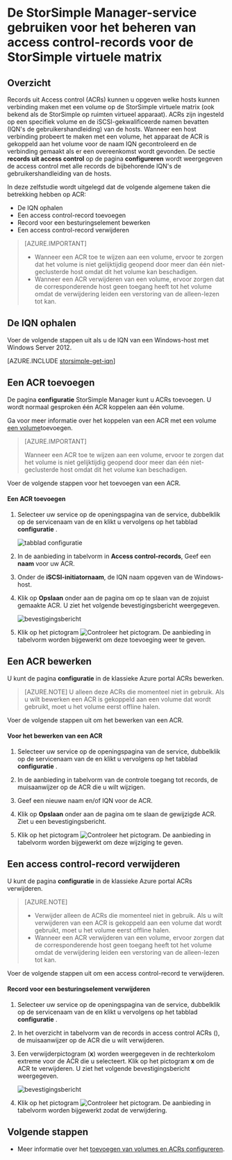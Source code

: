 <properties 
   pageTitle="Access control-records beheren voor de virtuele matrix StorSimple | Microsoft Azure"
   description="Beschrijving van het beheren van access control-records (ACRs) om te bepalen welke hosts kunnen verbinding maken met een volume op de virtuele matrix StorSimple."
   services="storsimple"
   documentationCenter=""
   authors="alkohli"
   manager="carmonm"
   editor="" />
<tags 
   ms.service="storsimple"
   ms.devlang="na"
   ms.topic="article"
   ms.tgt_pltfrm="na"
   ms.workload="na"
   ms.date="05/03/2016"
   ms.author="alkohli" />

# <a name="use-the-storsimple-manager-service-to-manage-access-control-records-for-the-storsimple-virtual-array"></a>De StorSimple Manager-service gebruiken voor het beheren van access control-records voor de StorSimple virtuele matrix 

## <a name="overview"></a>Overzicht

Records uit Access control (ACRs) kunnen u opgeven welke hosts kunnen verbinding maken met een volume op de StorSimple virtuele matrix (ook bekend als de StorSimple op ruimten virtueel apparaat). ACRs zijn ingesteld op een specifiek volume en de iSCSI-gekwalificeerde namen bevatten (IQN's de gebruikershandleiding) van de hosts. Wanneer een host verbinding probeert te maken met een volume, het apparaat de ACR is gekoppeld aan het volume voor de naam IQN gecontroleerd en de verbinding gemaakt als er een overeenkomst wordt gevonden. De sectie **records uit access control** op de pagina **configureren** wordt weergegeven de access control met alle records de bijbehorende IQN's de gebruikershandleiding van de hosts.

In deze zelfstudie wordt uitgelegd dat de volgende algemene taken die betrekking hebben op ACR:

- De IQN ophalen
- Een access control-record toevoegen 
- Record voor een besturingselement bewerken 
- Een access control-record verwijderen 

> [AZURE.IMPORTANT] 
> 
> - Wanneer een ACR toe te wijzen aan een volume, ervoor te zorgen dat het volume is niet gelijktijdig geopend door meer dan één niet-geclusterde host omdat dit het volume kan beschadigen. 
> - Wanneer een ACR verwijderen van een volume, ervoor zorgen dat de corresponderende host geen toegang heeft tot het volume omdat de verwijdering leiden een verstoring van de alleen-lezen tot kan.

## <a name="get-the-iqn"></a>De IQN ophalen

Voer de volgende stappen uit als u de IQN van een Windows-host met Windows Server 2012.

[AZURE.INCLUDE [storsimple-get-iqn](../../includes/storsimple-get-iqn.md)]

## <a name="add-an-acr"></a>Een ACR toevoegen

De pagina **configuratie** StorSimple Manager kunt u ACRs toevoegen. U wordt normaal gesproken één ACR koppelen aan één volume.

Ga voor meer informatie over het koppelen van een ACR met een volume [een volume](storsimple-ova-deploy3-iscsi-setup.md#step-3-add-a-volume)toevoegen.

>[AZURE.IMPORTANT] 
> 
>Wanneer een ACR toe te wijzen aan een volume, ervoor te zorgen dat het volume is niet gelijktijdig geopend door meer dan één niet-geclusterde host omdat dit het volume kan beschadigen.
 
Voer de volgende stappen voor het toevoegen van een ACR.

#### <a name="to-add-an-acr"></a>Een ACR toevoegen

1. Selecteer uw service op de openingspagina van de service, dubbelklik op de servicenaam van de en klikt u vervolgens op het tabblad **configuratie** .

    ![tabblad configuratie](./media/storsimple-ova-manage-acrs/acr1.png)

2. In de aanbieding in tabelvorm in **Access control-records**, Geef een **naam** voor uw ACR.

3. Onder de **iSCSI-initiatornaam**, de IQN naam opgeven van de Windows-host. 

4. Klik op **Opslaan** onder aan de pagina om op te slaan van de zojuist gemaakte ACR. U ziet het volgende bevestigingsbericht weergegeven.

    ![bevestigingsbericht](./media/storsimple-ova-manage-acrs/acr2.png)

5. Klik op het pictogram ![Controleer het pictogram](./media/storsimple-ova-manage-acrs/check-icon.png). De aanbieding in tabelvorm worden bijgewerkt om deze toevoeging weer te geven.

## <a name="edit-an-acr"></a>Een ACR bewerken

U kunt de pagina **configuratie** in de klassieke Azure portal ACRs bewerken. 

> [AZURE.NOTE] U alleen deze ACRs die momenteel niet in gebruik. Als u wilt bewerken een ACR is gekoppeld aan een volume dat wordt gebruikt, moet u het volume eerst offline halen.

Voer de volgende stappen uit om het bewerken van een ACR.

#### <a name="to-edit-an-acr"></a>Voor het bewerken van een ACR

1. Selecteer uw service op de openingspagina van de service, dubbelklik op de servicenaam van de en klikt u vervolgens op het tabblad **configuratie** .

2. In de aanbieding in tabelvorm van de controle toegang tot records, de muisaanwijzer op de ACR die u wilt wijzigen.

3. Geef een nieuwe naam en/of IQN voor de ACR.

4. Klik op **Opslaan** onder aan de pagina om te slaan de gewijzigde ACR. Ziet u een bevestigingsbericht. 

5. Klik op het pictogram ![Controleer het pictogram](./media/storsimple-ova-manage-acrs/check-icon.png). De aanbieding in tabelvorm worden bijgewerkt om deze wijziging te geven.

## <a name="delete-an-access-control-record"></a>Een access control-record verwijderen

U kunt de pagina **configuratie** in de klassieke Azure portal ACRs verwijderen. 

> [AZURE.NOTE] 
> 
> - Verwijder alleen de ACRs die momenteel niet in gebruik. Als u wilt verwijderen van een ACR is gekoppeld aan een volume dat wordt gebruikt, moet u het volume eerst offline halen.
> - Wanneer een ACR verwijderen van een volume, ervoor zorgen dat de corresponderende host geen toegang heeft tot het volume omdat de verwijdering leiden een verstoring van de alleen-lezen tot kan.

Voer de volgende stappen uit om een access control-record te verwijderen.

#### <a name="to-delete-an-access-control-record"></a>Record voor een besturingselement verwijderen

1. Selecteer uw service op de openingspagina van de service, dubbelklik op de servicenaam van de en klikt u vervolgens op het tabblad **configuratie** .

2. In het overzicht in tabelvorm van de records in access control ACRs (), de muisaanwijzer op de ACR die u wilt verwijderen.

3. Een verwijderpictogram (**x**) worden weergegeven in de rechterkolom extreme voor de ACR die u selecteert. Klik op het pictogram **x** om de ACR te verwijderen. U ziet het volgende bevestigingsbericht weergegeven.

    ![bevestigingsbericht](./media/storsimple-ova-manage-acrs/acr3.png)

5. Klik op het pictogram ![Controleer het pictogram](./media/storsimple-ova-manage-acrs/check-icon.png). De aanbieding in tabelvorm worden bijgewerkt zodat de verwijdering.

## <a name="next-steps"></a>Volgende stappen

- Meer informatie over het [toevoegen van volumes en ACRs configureren](storsimple-ova-deploy3-iscsi-setup.md#step-3-add-a-volume).
